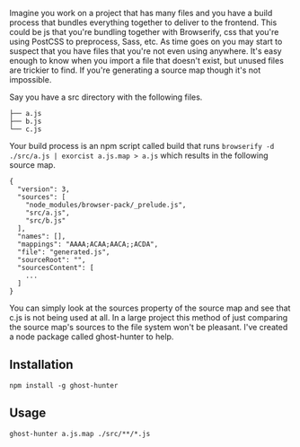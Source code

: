 <p>Imagine you work on a project that has many files and you have a build process that bundles everything together to deliver to the frontend. This could be js that you're bundling together with Browserify, css that you're using PostCSS to preprocess, Sass, etc. As time goes on you may start to suspect that you have files that you're not even using anywhere. It's easy enough to know when you import a file that doesn't exist, but unused files are trickier to find. If you're generating a source map though it's not impossible.

<p>Say you have a src directory with the following files.

```
├── a.js
├── b.js
└── c.js
```

<p>Your build process is an npm script called build that runs <code>browserify -d ./src/a.js | exorcist a.js.map > a.js</code> which results in the following source map.

```
{
  "version": 3,
  "sources": [
    "node_modules/browser-pack/_prelude.js",
    "src/a.js",
    "src/b.js"
  ],
  "names": [],
  "mappings": "AAAA;ACAA;AACA;;ACDA",
  "file": "generated.js",
  "sourceRoot": "",
  "sourcesContent": [
    ...
  ]
}
```

<p>You can simply look at the sources property of the source map and see that c.js is not being used at all. In a large project this method of just comparing the source map's sources to the file system won't be pleasant. I've created a node package called ghost-hunter to help.

<h2>Installation</h2>

```
npm install -g ghost-hunter
```

<h2>Usage</h2>

```
ghost-hunter a.js.map ./src/**/*.js
```
